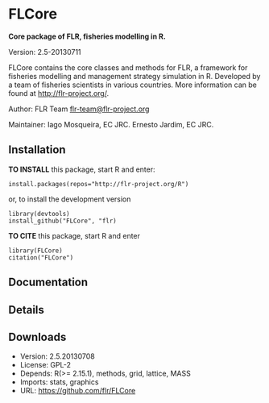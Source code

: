 # FLCore

**Core package of FLR, fisheries modelling in R.**

Version: 2.5-20130711

FLCore contains the core classes and methods for FLR, a framework for fisheries modelling and management strategy simulation in R. Developed by a team of fisheries scientists in various countries. More information can be found at http://flr-project.org/.

Author: FLR Team <flr-team@flr-project.org>

Maintainer: Iago Mosqueira, EC JRC. Ernesto Jardim, EC JRC.


## Installation

**TO INSTALL** this package, start R and enter:

	install.packages(repos="http://flr-project.org/R")

or, to install the development version

	library(devtools)
	install_github("FLCore", "flr)

**TO CITE** this package, start R and enter

	library(FLCore)
	citation("FLCore")

## Documentation

## Details

## Downloads

- Version: 2.5.20130708
- License: GPL-2
- Depends: R(>= 2.15.1), methods, grid, lattice, MASS
- Imports: stats, graphics
- URL: <https://github.com/flr/FLCore>
